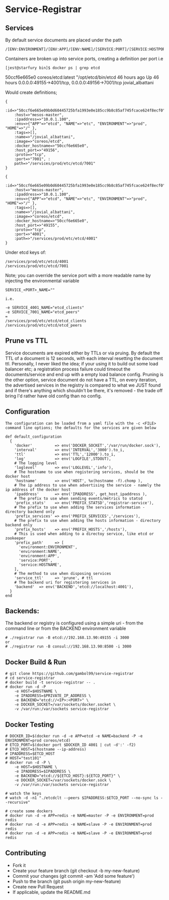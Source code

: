 Service-Registrar
=================

Services
-----------------

By default service documents are placed under the path

    /[ENV:ENVIRONMENT]/[ENV:APP]/[ENV:NAME]/[SERVICE:PORT]/[SERVICE:HOSTPORT]/[SERVICE:HOSTNAME]

Containers are broken up into service ports, creating a definition per port i.e

    [jest@starfury bin]$ docker ps | grep etcd
50ccf6e665e0        coreos/etcd:latest       "/opt/etcd/bin/etcd    46 hours ago        Up 46 hours         0.0.0.0:49155->4001/tcp, 0.0.0.0:49156->7001/tcp                                                                                                                                                                                           jovial_albattani

Would create definitions;

    {
        :id=>"50ccf6e665e09b0d60445725bfa1993e0e185cc9b8c85af745fcace624f8ecf0",
        :host=>"mesos-master",
        :ipaddress=>"10.0.1.100",
        :env=>{"APP"=>"etcd", "NAME"=>"etc", "ENVIRONMENT"=>"prod", "HOME"=>"/" },
        :tags=>[],
        :name=>"/jovial_albattani",
        :image=>"coreos/etcd",
        :docker_hostname=>"50ccf6e665e0",
        :host_port=>"49156",
        :proto=>"tcp",
        :port=>"7001", :
        path=>"/services/prod/etc/etcd/7001"
    }

    {
        :id=>"50ccf6e665e09b0d60445725bfa1993e0e185cc9b8c85af745fcace624f8ecf0",
        :host=>"mesos-master",
        :ipaddress=>"10.0.1.100",
        :env=>{"APP"=>"etcd", "NAME"=>"etc", "ENVIRONMENT"=>"prod", "HOME"=>"/" },
        :tags=>[],
        :name=>"/jovial_albattani",
        :image=>"coreos/etcd",
        :docker_hostname=>"50ccf6e665e0",
        :host_port=>"49155",
        :proto=>"tcp",
        :port=>"4001",
        :path=>"/services/prod/etc/etcd/4001"
    }

Under etcd keys of:

    /services/prod/etc/etcd/4001
    /services/prod/etc/etcd/7001

Note; you can override the service port with a more readable name by injecting the environmental variable

    SERVICE_<PORT>_NAME=""

    i.e.

    -e SERVICE_4001_NAME="etcd_clients"
    -e SERVICE_7001_NAME="etcd_peers"
    =
    /services/prod/etc/etcd/etcd_clients
    /services/prod/etc/etcd/etcd_peers

Prune vs TTL
-----------------

Service documents are expired either by TTLs or via pruing. By default the TTL of a document is 12 seconds, with each interval resetting the document ttl. Personally, I never liked the idea; if your using it to build out some load balancer etc; a registration process failure could timeout the documents/service and end up with a empty load balance config. Pruning is the other option, service document do not have a TTL, on every iteration, the advertised services in the registry is compared to what we JUST found and if there's anything which shouldn't be there, it's removed - the trade off bring I'd rather have old config than no config.

Configuration
-----------------

    The configuration can be loaded from a yaml file with the -c <FILE> command line options; the defaults for the services are given below

    def default_configuration
      {
        'docker'          => env('DOCKER_SOCKET','/var/run/docker.sock'),
        'interval'        => env('INTERVAL','3000').to_i,
        'ttl'             => env('TTL','12000').to_i,
        'log'             => env('LOGFILE',STDOUT),
        # The logging level
        'loglevel'        => env('LOGLEVEL','info'),
        # The hostname to use when registering services, should be the docker host
        'hostname'        => env('HOST', %x(hostname -f).chomp ),
        # The ip address to use when advertising the service - namely the ip address of the docker host
        'ipaddress'       => env('IPADDRESS', get_host_ipaddress ),
        # The prefix to use when sending events/metrics to statsd
        'prefix_stats'    => env('PREFIX_STATSD','registrar-service'),
        # The prefix to use when adding the services information - directory backend only
        'prefix_services' => env('PREFIX_SERVICES','/services'),
        # The prefix to use when adding the hosts information - directory backend only
        'prefix_hosts'    => env('PREFIX_HOSTS','/hosts'),
        # This is used when adding to a directoy service, like etcd or zookeeper
        'prefix_path'     => [
          'environment:ENVIRONMENT',
          'environment:NAME',
          'environment:APP',
          'service:PORT',
          'service:HOSTNAME',
        ],
        # The method to use when disposing services
        'service_ttl'     => 'prune', # ttl
        # The backend uri for registering services in
        'backend'  => env('BACKEND','etcd://localhost:4001'),
      }
    end

Backends:
---------

The backend or registry is configured using a simple uri - from the command line or from the BACKEND environment variable

    # ./registrar run -B etcd://192.168.13.90:49155 -i 3000
    or
    # ./registrar run -B consul://192.168.13.90:8500 -i 3000

Docker Build & Run
------------------

    # git clone https://github.com/gambol99/service-registrar
    # cd service-registrar
    # docker build -t service-registrar -- .
    # docker run -d -P
        -e HOST=$HOSTNAME \
        -e IPADDRESS=$PRIVATE_IP_ADDRESS \
        -e BACKEND="etcd://<IP>:<PORT>" \
        -e DOCKER_SOCKET=/var/sockets/docker.socket \
        -v /var/run:/var/sockets service-registrar

Docker Testing
------------------

	# DOCKER_ID=$(docker run -d -e APP=etcd -e NAME=backend -P -e ENVIRONMENT=prod coreos/etcd)
	# ETCD_PORT=$(docker port $DOCKER_ID 4001 | cut -d':' -f2)
	# ETCD_HOST=$(hostname --ip-address)
	# IPADDRESS=$ETCD_HOST
	# HOST="test101"
	# docker run -d -P \
        -e HOST=$HOSTNAME \
        -e IPADDRESS=$IPADDRESS \
        -e BACKEND="etcd://${ETCD_HOST}:${ETCD_PORT}" \
        -e DOCKER_SOCKET=/var/sockets/docker.sock \
        -v /var/run:/var/sockets service-registrar

	# watch the keys
	# watch -d -n1 "./etcdclt --peers $IPADDRESS:$ETCD_PORT --no-sync ls --recursive"

	# create some dockers
	# docker run -d -e APP=redis -e NAME=master -P -e ENVIRONMENT=prod redis
	# docker run -d -e APP=redis -e NAME=slave -P -e ENVIRONMENT=prod redis
	# docker run -d -e APP=redis -e NAME=slave -P -e ENVIRONMENT=prod redis

Contributing
------------

 - Fork it
 - Create your feature branch (git checkout -b my-new-feature)
 - Commit your changes (git commit -am 'Add some feature')
 - Push to the branch (git push origin my-new-feature)
 - Create new Pull Request
 - If applicable, update the README.md
